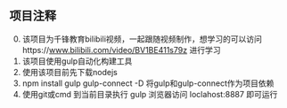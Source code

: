 ## 项目注释
0. 该项目为千锋教育bilibili视频，一起跟随视频制作，想学习的可以访问https://www.bilibili.com/video/BV1BE411s79z 进行学习
1. 该项目使用gulp自动化构建工具
2. 使用该项目前先下载nodejs
3. npm install gulp gulp-connect -D 将gulp和gulp-connect作为项目依赖
4. 使用git或cmd  到当前目录执行 gulp 浏览器访问 loclahost:8887 即可运行
